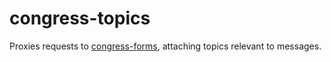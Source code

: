 congress-topics
===============
Proxies requests to [congress-forms](http://github.com/EFForg/congress-forms),
attaching topics relevant to messages.
